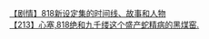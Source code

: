 [【剧情】818新设定集的时间线、故事和人物](http://tieba.baidu.com/p/3072434380?see_lz=1&pn=)   
[【213】心塞,818绝和九千缕这个盛产蛇精病的黑煤窑.](http://tieba.baidu.com/p/3071646802?see_lz=1&pn=)   
